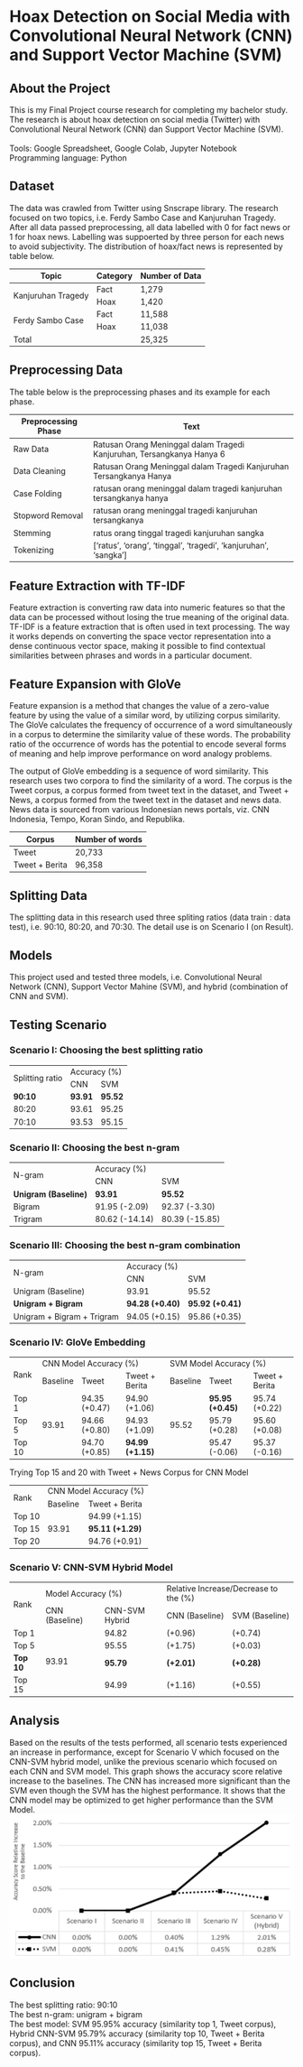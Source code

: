# Hoax Detection on Social Media with Convolutional Neural Network (CNN) and Support Vector Machine (SVM)

## About the Project
This is my Final Project course research for completing my bachelor study. The research is about hoax detection on social media (Twitter) with Convolutional Neural Network (CNN) dan Support Vector Machine (SVM). </br></br>
Tools: Google Spreadsheet, Google Colab, Jupyter Notebook </br>
Programming language: Python

## Dataset
The data was crawled from Twitter using Snscrape library. The research focused on two topics, i.e. Ferdy Sambo Case and Kanjuruhan Tragedy. After all data passed preprocessing, all data labelled with 0 for fact news or 1 for hoax news. Labelling was suppoerted by three person for each news to avoid subjectivity. The distribution of hoax/fact news is represented by table below.

<table>
    <thead>
        <tr>
            <th>Topic</th>
            <th>Category</th>
            <th>Number of Data</th>
        </tr>
    </thead>
    <tbody>
        <tr>
            <td rowspan=2>Kanjuruhan Tragedy</td>
            <td>Fact</td>
            <td>1,279</td>
        </tr>
        <tr>
            <td>Hoax</td>
            <td>1,420</td>
        </tr>
        <tr>
            <td rowspan=2>Ferdy Sambo Case</td>
            <td>Fact</td>
            <td>11,588</td>
        </tr>
        <tr>
            <td>Hoax</td>
            <td>11,038</td>
        </tr>
        <tr>
            <td colspan=2>Total</td>
            <td>25,325</td>
        </tr>
    </tbody>
</table>

## Preprocessing Data
The table below is the preprocessing phases and its example for each phase.

<table>
    <thead>
        <tr>
            <th>Preprocessing Phase</th>
            <th>Text</th>
        </tr>
    </thead>
    <tbody>
        <tr>
            <td>Raw Data</td>
            <td>Ratusan Orang Meninggal dalam Tragedi Kanjuruhan, Tersangkanya Hanya 6</td>
        </tr>
        <tr>
            <td>Data Cleaning</td>
            <td>Ratusan Orang Meninggal dalam Tragedi Kanjuruhan Tersangkanya Hanya</td>
        </tr>
        <tr>
            <td>Case Folding</td>
            <td>ratusan orang meninggal dalam tragedi kanjuruhan tersangkanya hanya</td>
        </tr>
        <tr>
            <td>Stopword Removal</td>
            <td>ratusan orang meninggal tragedi kanjuruhan tersangkanya</td>
        </tr>
        <tr>
            <td>Stemming</td>
            <td>ratus orang tinggal tragedi kanjuruhan sangka</td>
        </tr>
        <tr>
            <td>Tokenizing</td>
            <td>[‘ratus’, ‘orang’, ‘tinggal’, ‘tragedi’, ‘kanjuruhan’, ‘sangka’]</td>
        </tr>
    </tbody>
</table>

## Feature Extraction with TF-IDF
Feature extraction is converting raw data into numeric features so that the data can be processed without losing the true meaning of the original data. TF-IDF is a feature  extraction that is often used in text processing. The way it works depends on converting the space vector representation into a dense continuous vector space, making it possible to find contextual similarities between phrases and words in a particular document.

## Feature Expansion with GloVe
Feature expansion is a method that changes the value of a zero-value feature by using the value of a similar word, by utilizing corpus similarity. The GloVe calculates the frequency of occurrence of a word simultaneously in a corpus to determine the similarity value of these words. The probability ratio of the occurrence of words has the potential to encode several forms of meaning and help improve performance on word analogy problems.</br>

The output of GloVe embedding is a sequence of word similarity. This research uses two corpora to find the similarity of a word. The corpus is the Tweet corpus, a corpus formed from tweet text in the dataset, and Tweet + News, a corpus formed from the tweet text in the dataset and news data. News data is sourced from various Indonesian news portals, viz. CNN Indonesia, Tempo, Koran Sindo, and Republika.

<table>
    <thead>
        <tr>
            <th>Corpus</th>
            <th>Number of words</th>
        </tr>
    </thead>
    <tbody>
        <tr>
            <td>Tweet</td>
            <td>20,733</td>
        </tr>
        <tr>
            <td>Tweet + Berita</td>
            <td>96,358</td>
        </tr>
    </tbody>
</table>

## Splitting Data
The splitting data in this research used three spliting ratios (data train : data test), i.e. 90:10, 80:20, and 70:30. The detail use is on Scenario I (on Result).

## Models
This project used and tested three models, i.e. Convolutional Neural Network (CNN), Support Vector Mahine (SVM), and hybrid (combination of CNN and SVM).

## Testing Scenario

### Scenario I: Choosing the best splitting ratio

<table>
 <tr>
  <td rowspan="2">Splitting ratio</td>
  <td colspan="2">Accuracy (%)</td>
 </tr>
 <tr>
  <td>CNN</td>
  <td>SVM</td>
 </tr>
 <tr>
  <td><strong>90:10</strong></td>
  <td><strong>93.91</strong></td>
  <td><strong>95.52</strong></td>
 </tr>
 <tr>
  <td>80:20</td>
  <td>93.61</td>
  <td>95.25</td>
 </tr>
 <tr>
  <td>70:10</td>
  <td>93.53</td>
  <td>95.15</td>
 </tr>
</table>

### Scenario II: Choosing the best n-gram

<table>
 <tr>
  <td rowspan="2">N-gram</td>
  <td colspan="2">Accuracy (%)</td>
 </tr>
 <tr>
  <td>CNN</td>
  <td>SVM</td>
 </tr>
 <tr>
  <td><strong>Unigram (Baseline)</strong></td>
  <td><strong>93.91</strong></td>
  <td><strong>95.52</strong></td>
 </tr>
 <tr>
  <td>Bigram</td>
  <td>91.95 (-2.09)</td>
  <td>92.37 (-3.30)</td>
 </tr>
 <tr>
  <td>Trigram</td>
  <td>80.62 (-14.14)</td>
  <td>80.39 (-15.85)</td>
 </tr>
</table>

### Scenario III: Choosing the best n-gram combination

<table>
 <tr>
  <td rowspan="2">N-gram</td>
  <td colspan="2">Accuracy (%)</td>
 </tr>
 <tr>
  <td>CNN</td>
  <td>SVM</td>
 </tr>
 <tr>
  <td>Unigram (Baseline)</td>
  <td>93.91</td>
  <td>95.52</td>
 </tr>
 <tr>
  <td><strong>Unigram + Bigram</strong></td>
  <td><strong>94.28 (+0.40)</strong></td>
  <td><strong>95.92 (+0.41)</strong></td>
 </tr>
 <tr>
  <td>Unigram + Bigram + Trigram</td>
  <td>94.05 (+0.15)</td>
  <td>95.86 (+0.35)</td>
 </tr>
</table>

### Scenario IV: GloVe Embedding

<table>
 <tr>
  <td rowspan="2">Rank</td>
  <td colspan="3">CNN Model Accuracy (%)</td>
  <td colspan="3">SVM Model Accuracy (%)</td>
 </tr>
 <tr>
  <td>Baseline</td>
  <td>Tweet</td>
  <td>Tweet + Berita</td>
  <td>Baseline</td>
  <td>Tweet</td>
  <td>Tweet + Berita</td>
 </tr>
 <tr>
  <td>Top 1</td>
  <td rowspan="3">93.91</td>
  <td>94.35 (+0.47)</td>
  <td>94.90 (+1.06)</td>
  <td rowspan="3">95.52</td>
  <td><strong>95.95 (+0.45)</strong></td>
  <td>95.74 (+0.22)</td>
 </tr>
 <tr>
  <td>Top 5</td>
  <td>94.66 (+0.80)</td>
  <td>94.93 (+1.09)</td>
  <td>95.79 (+0.28)</td>
  <td>95.60 (+0.08)</td>
 </tr>
 <tr>
  <td>Top 10</td>
  <td>94.70 (+0.85)</td>
  <td><strong>94.99 (+1.15)</strong></td>
  <td>95.47 (-0.06)</td>
  <td>95.37 (-0.16)</td>
 </tr>
</table>

Trying Top 15 and 20 with Tweet + News Corpus for CNN Model

<table>
 <tr>
  <td rowspan="2">Rank</td>
  <td colspan="3">CNN Model Accuracy (%)</td>
 </tr>
 <tr>
  <td>Baseline</td>
  <td>Tweet + Berita</td>
 </tr>
 <tr>
  <td>Top 10</td>
  <td rowspan="3">93.91</td>
  <td>94.99 (+1.15)</td>
 </tr>
 <tr>
  <td>Top 15</td>
     <td><strong>95.11 (+1.29)</strong></td>
 </tr>
 <tr>
  <td>Top 20</td>
  <td>94.76 (+0.91)</td>
 </tr>
</table>

### Scenario V: CNN-SVM Hybrid Model

<table>
 <tr>
  <td rowspan="2">Rank</td>
  <td colspan="2">Model Accuracy (%)</td>
  <td colspan="2">Relative Increase/Decrease to the (%)</td>
 </tr>
 <tr>
  <td>CNN (Baseline)</td>
  <td>CNN-SVM Hybrid</td>
  <td>CNN (Baseline)</td>
  <td>SVM (Baseline)</td>
 </tr>
 <tr>
  <td>Top 1</td>
  <td rowspan="4">93.91</td>
  <td>94.82</td>
  <td>(+0.96)</td>
  <td>(+0.74)</td>
 </tr>
 <tr>
  <td>Top 5</td>
   <td>95.55</td>
   <td>(+1.75)</td>
   <td>(+0.03)</td>
 </tr>
 <tr>
  <td><strong>Top 10</strong></td>
  <td><strong>95.79</strong></td>
  <td><strong>(+2.01)</strong></td>
  <td><strong>(+0.28)</strong></td>
 </tr>
 <tr>
  <td>Top 15</td>
  <td>94.99</td>
  <td>(+1.16)</td>
  <td>(+0.55)</td>
 </tr>
</table>

## Analysis

Based on the results of the tests performed, all scenario tests experienced an increase in performance, except for Scenario V which focused on the CNN-SVM hybrid model, unlike the previous scenario which focused on each CNN and SVM model. This graph shows the accuracy score relative increase to the baselines. The CNN has increased more significant than the SVM even though the SVM has the highest performance. It shows that the CNN model may be optimized to get higher performance than the SVM Model.
<img title="a title" alt="Alt text" src="graph.png"> 

## Conclusion
The best splitting ratio: 90:10 </br>
The best n-gram: unigram + bigram </br>
The best model: SVM 95.95% accuracy (similarity top 1, Tweet corpus), Hybrid CNN-SVM 95.79% accuracy (similarity top 10, Tweet + Berita corpus), and CNN 95.11% accuracy (similarity top 15, Tweet + Berita corpus).
